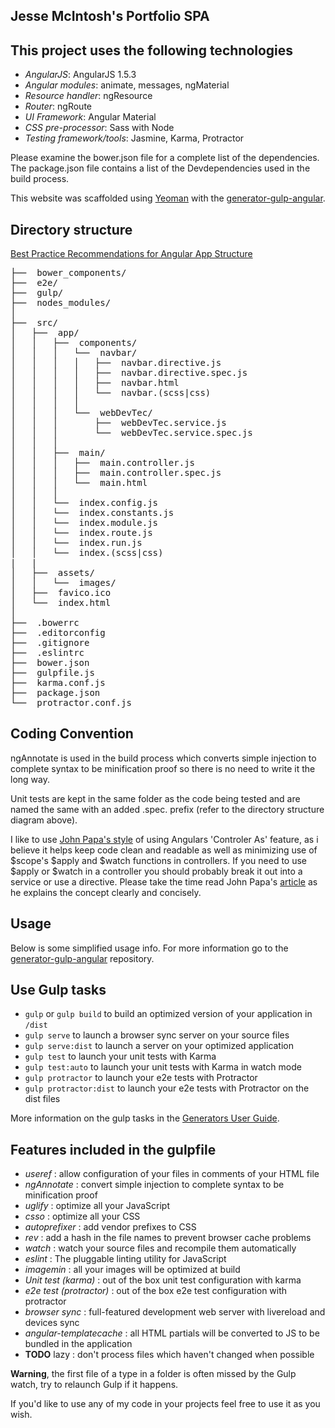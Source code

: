 ## Jesse McIntosh's Portfolio SPA

## This project uses the following technologies
* *AngularJS*: AngularJS 1.5.3
* *Angular modules*: animate, messages, ngMaterial
* *Resource handler*: ngResource
* *Router*: ngRoute 
* *UI Framework*: Angular Material
* *CSS pre-processor*: Sass with Node
* *Testing framework/tools*: Jasmine, Karma, Protractor

Please examine the bower.json file for a complete list of the dependencies.
The package.json file contains a list of the Devdependencies used in the build process.

This website was scaffolded using [Yeoman](http://yeoman.io/) with the [generator-gulp-angular](https://github.com/Swiip/generator-gulp-angular).

## Directory structure

[Best Practice Recommendations for Angular App Structure](https://docs.google.com/document/d/1XXMvReO8-Awi1EZXAXS4PzDzdNvV6pGcuaF4Q9821Es/pub)

<pre>
├──  bower_components/
├──  e2e/
├──  gulp/
├──  nodes_modules/
│
├──  src/
│   ├──  app/
│   │   ├──  components/
│   │   │   └──  navbar/
│   │   │   │   ├──  navbar.directive.js
│   │   │   │   ├──  navbar.directive.spec.js
│   │   │   │   ├──  navbar.html
│   │   │   │   └──  navbar.(scss|css)
│   │   │   │
│   │   │   └──  webDevTec/
│   │   │       ├──  webDevTec.service.js
│   │   │       └──  webDevTec.service.spec.js
│   │   │
│   │   ├──  main/
│   │   │   ├──  main.controller.js
│   │   │   ├──  main.controller.spec.js
│   │   │   └──  main.html
│   │   │
│   │   └──  index.config.js
│   │   └──  index.constants.js
│   │   └──  index.module.js
│   │   └──  index.route.js
│   │   └──  index.run.js
│   │   └──  index.(scss|css)
|   |
│   ├──  assets/
│   │   └──  images/
│   ├──  favico.ico
│   └──  index.html
│
├──  .bowerrc
├──  .editorconfig
├──  .gitignore
├──  .eslintrc
├──  bower.json
├──  gulpfile.js
├──  karma.conf.js
├──  package.json
└──  protractor.conf.js
</pre>

## Coding Convention
ngAnnotate is used in the build process which converts simple injection to complete syntax to be minification proof so there is no need to write it the long way.

Unit tests are kept in the same folder as the code being tested and are named the same with an added .spec. prefix (refer to the directory structure diagram above).

I like to use [John Papa's style](https://johnpapa.net/angularjss-controller-as-and-the-vm-variable/) of using Angulars 'Controler As' feature, as i believe it helps keep code clean and readable as well as minimizing use of $scope's $apply and $watch functions in controllers. If you need to use $apply or $watch in a controller you should probably break it out into a service or use a directive.
Please take the time read John Papa's [article](https://johnpapa.net/angularjss-controller-as-and-the-vm-variable/) as he explains the concept clearly and concisely.

## Usage

Below is some simplified usage info. For more information go to the [generator-gulp-angular](https://github.com/Swiip/generator-gulp-angular) repository.

## Use Gulp tasks

* `gulp` or `gulp build` to build an optimized version of your application in `/dist`
* `gulp serve` to launch a browser sync server on your source files
* `gulp serve:dist` to launch a server on your optimized application
* `gulp test` to launch your unit tests with Karma
* `gulp test:auto` to launch your unit tests with Karma in watch mode
* `gulp protractor` to launch your e2e tests with Protractor
* `gulp protractor:dist` to launch your e2e tests with Protractor on the dist files

More information on the gulp tasks in the [Generators User Guide](https://github.com/Swiip/generator-gulp-angular/blob/master/docs/user-guide.md).

## Features included in the gulpfile
* *useref* : allow configuration of your files in comments of your HTML file
* *ngAnnotate* : convert simple injection to complete syntax to be minification proof
* *uglify* : optimize all your JavaScript
* *csso* : optimize all your CSS
* *autoprefixer* : add vendor prefixes to CSS
* *rev* : add a hash in the file names to prevent browser cache problems
* *watch* : watch your source files and recompile them automatically
* *eslint* : The pluggable linting utility for JavaScript
* *imagemin* : all your images will be optimized at build
* *Unit test (karma)* : out of the box unit test configuration with karma
* *e2e test (protractor)* : out of the box e2e test configuration with protractor
* *browser sync* : full-featured development web server with livereload and devices sync
* *angular-templatecache* : all HTML partials will be converted to JS to be bundled in the application
* **TODO** lazy : don't process files which haven't changed when possible

**Warning**, the first file of a type in a folder is often missed by the Gulp watch, try to relaunch Gulp if it happens.

If you'd like to use any of my code in your projects feel free to use it as you wish.